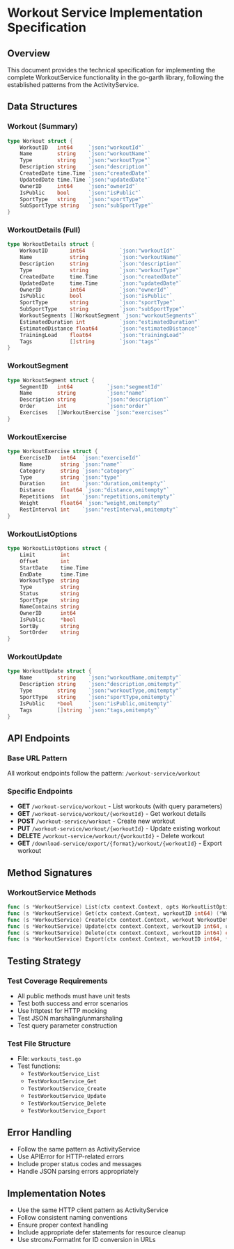 # Workout Service Implementation Specification

## Overview
This document provides the technical specification for implementing the complete WorkoutService functionality in the go-garth library, following the established patterns from the ActivityService.

## Data Structures

### Workout (Summary)
```go
type Workout struct {
    WorkoutID   int64     `json:"workoutId"`
    Name        string    `json:"workoutName"`
    Type        string    `json:"workoutType"`
    Description string    `json:"description"`
    CreatedDate time.Time `json:"createdDate"`
    UpdatedDate time.Time `json:"updatedDate"`
    OwnerID     int64     `json:"ownerId"`
    IsPublic    bool      `json:"isPublic"`
    SportType   string    `json:"sportType"`
    SubSportType string   `json:"subSportType"`
}
```

### WorkoutDetails (Full)
```go
type WorkoutDetails struct {
    WorkoutID       int64           `json:"workoutId"`
    Name            string          `json:"workoutName"`
    Description     string          `json:"description"`
    Type            string          `json:"workoutType"`
    CreatedDate     time.Time       `json:"createdDate"`
    UpdatedDate     time.Time       `json:"updatedDate"`
    OwnerID         int64           `json:"ownerId"`
    IsPublic        bool            `json:"isPublic"`
    SportType       string          `json:"sportType"`
    SubSportType    string          `json:"subSportType"`
    WorkoutSegments []WorkoutSegment `json:"workoutSegments"`
    EstimatedDuration int           `json:"estimatedDuration"`
    EstimatedDistance float64       `json:"estimatedDistance"`
    TrainingLoad    float64         `json:"trainingLoad"`
    Tags            []string        `json:"tags"`
}
```

### WorkoutSegment
```go
type WorkoutSegment struct {
    SegmentID   int64           `json:"segmentId"`
    Name        string          `json:"name"`
    Description string          `json:"description"`
    Order       int             `json:"order"`
    Exercises   []WorkoutExercise `json:"exercises"`
}
```

### WorkoutExercise
```go
type WorkoutExercise struct {
    ExerciseID   int64  `json:"exerciseId"`
    Name         string `json:"name"`
    Category     string `json:"category"`
    Type         string `json:"type"`
    Duration     int    `json:"duration,omitempty"`
    Distance     float64 `json:"distance,omitempty"`
    Repetitions  int    `json:"repetitions,omitempty"`
    Weight       float64 `json:"weight,omitempty"`
    RestInterval int    `json:"restInterval,omitempty"`
}
```

### WorkoutListOptions
```go
type WorkoutListOptions struct {
    Limit        int
    Offset       int
    StartDate    time.Time
    EndDate      time.Time
    WorkoutType  string
    Type         string
    Status       string
    SportType    string
    NameContains string
    OwnerID      int64
    IsPublic     *bool
    SortBy       string
    SortOrder    string
}
```

### WorkoutUpdate
```go
type WorkoutUpdate struct {
    Name        string    `json:"workoutName,omitempty"`
    Description string    `json:"description,omitempty"`
    Type        string    `json:"workoutType,omitempty"`
    SportType   string    `json:"sportType,omitempty"`
    IsPublic    *bool     `json:"isPublic,omitempty"`
    Tags        []string  `json:"tags,omitempty"`
}
```

## API Endpoints

### Base URL Pattern
All workout endpoints follow the pattern: `/workout-service/workout`

### Specific Endpoints
- **GET** `/workout-service/workout` - List workouts (with query parameters)
- **GET** `/workout-service/workout/{workoutId}` - Get workout details
- **POST** `/workout-service/workout` - Create new workout
- **PUT** `/workout-service/workout/{workoutId}` - Update existing workout
- **DELETE** `/workout-service/workout/{workoutId}` - Delete workout
- **GET** `/download-service/export/{format}/workout/{workoutId}` - Export workout

## Method Signatures

### WorkoutService Methods
```go
func (s *WorkoutService) List(ctx context.Context, opts WorkoutListOptions) ([]Workout, error)
func (s *WorkoutService) Get(ctx context.Context, workoutID int64) (*WorkoutDetails, error)
func (s *WorkoutService) Create(ctx context.Context, workout WorkoutDetails) (*WorkoutDetails, error)
func (s *WorkoutService) Update(ctx context.Context, workoutID int64, update WorkoutUpdate) (*WorkoutDetails, error)
func (s *WorkoutService) Delete(ctx context.Context, workoutID int64) error
func (s *WorkoutService) Export(ctx context.Context, workoutID int64, format string) (io.ReadCloser, error)
```

## Testing Strategy

### Test Coverage Requirements
- All public methods must have unit tests
- Test both success and error scenarios
- Use httptest for HTTP mocking
- Test JSON marshaling/unmarshaling
- Test query parameter construction

### Test File Structure
- File: `workouts_test.go`
- Test functions:
  - `TestWorkoutService_List`
  - `TestWorkoutService_Get`
  - `TestWorkoutService_Create`
  - `TestWorkoutService_Update`
  - `TestWorkoutService_Delete`
  - `TestWorkoutService_Export`

## Error Handling
- Follow the same pattern as ActivityService
- Use APIError for HTTP-related errors
- Include proper status codes and messages
- Handle JSON parsing errors appropriately

## Implementation Notes
- Use the same HTTP client pattern as ActivityService
- Follow consistent naming conventions
- Ensure proper context handling
- Include appropriate defer statements for resource cleanup
- Use strconv.FormatInt for ID conversion in URLs